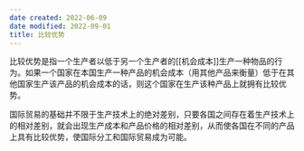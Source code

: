 ```yaml
---
date created: 2022-06-09
date modified: 2022-09-01
title: 比较优势
---
```


比较优势是指一个生产者以低于另一个生产者的[[机会成本]]生产一种物品的行为。如果一个国家在本国生产一种产品的机会成本（用其他产品来衡量）低于在其他国家生产该产品的机会成本的话，则这个国家在生产该种产品上就拥有比较优势。

国际贸易的基础并不限于生产技术上的绝对差别，只要各国之间存在着生产技术上的相对差别，就会出现生产成本和产品价格的相对差别，从而使各国在不同的产品上具有比较优势，使国际分工和国际贸易成为可能。
